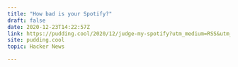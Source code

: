 ```yaml
---
title: "How bad is your Spotify?"
draft: false
date: 2020-12-23T14:22:57Z
link: https://pudding.cool/2020/12/judge-my-spotify?utm_medium=RSS&utm_source=hune
site: pudding.cool
topic: Hacker News  

---
```

